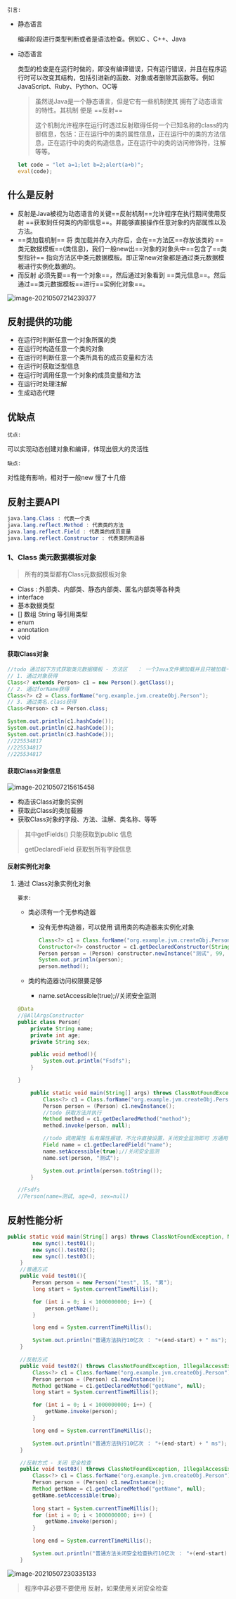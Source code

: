 `引言:`

* 静态语言

	编译阶段进行类型判断或者是语法检查。例如C 、C++、Java

* 动态语言

	类型的检查是在运行时做的，即没有编译错误，只有运行错误，并且在程序运行时可以改变其结构，包括引进新的函数、对象或者删除其函数等。例如JavaScript、Ruby、Python、OC等

	> 虽然说Java是一个静态语言，但是它有一些机制使其 拥有了动态语言的特性。其机制 便是 ==反射==
	>
	> 这个机制允许程序在运行时透过反射取得任何一个已知名称的class的内部信息，包括：正在运行中的类的属性信息，正在运行中的类的方法信息，正在运行中的类的构造信息，正在运行中的类的访问修饰符，注解等等。

	```javascript
	let code = "let a=1;let b=2;alert(a+b)";
	eval(code);
	```

	

## 什么是反射

* 反射是Java被视为动态语言的关键==反射机制==允许程序在执行期间使用反射 ==获取到任何类的内部信息==。并能够直接操作任意对象的内部属性以及方法。
* ==类加载机制== 将 类加载并存入内存后，会在==方法区==存放该类的 ==类元数据模板==(类信息)，我们一般new出==对象的对象头中==包含了==类型指针== 指向方法区中类元数据模板。即正常new对象都是通过类元数据模板进行实例化数据的。
* 而反射 必须先要==有一个对象==，然后通过对象看到 ==类元信息==。然后通过==类元数据模板==进行==实例化对象==。

![image-20210507214239377](第二章-反射.assets/image-20210507214239377.png)





## 反射提供的功能

* 在运行时判断任意一个对象所属的类
* 在运行时构造任意一个类的对象
* 在运行时判断任意一个类所具有的成员变量和方法
* 在运行时获取泛型信息
* 在运行时调用任意一个对象的成员变量和方法
* 在运行时处理注解
* 生成动态代理



## 优缺点

`优点:`

可以实现动态创建对象和编译，体现出很大的灵活性



`缺点:`

对性能有影响，相对于一般new 慢了十几倍



## 反射主要API

```java
java.lang.Class : 代表一个类
java.lang.reflect.Method : 代表类的方法
java.lang.reflect.Field : 代表类的成员变量
java.lang.reflect.Constructor : 代表类的构造器
```



### 1、Class 类元数据模板对象

> 所有的类型都有Class元数据模板对象

* Class : 外部类、内部类、静态内部类、匿名内部类等各种类
* interface 
* 基本数据类型
* [] 数组 String 等引用类型
* enum
* annotation
* void



#### 获取Class对象

```java
//todo 通过如下方式获取类元数据模板 - 方法区   ： 一个Java文件懒加载并且只被加载一次，即jvm方法区中只保存了一份Class对象
// 1. 通过对象获得
Class<? extends Person> c1 = new Person().getClass();
// 2. 通过forName获得
Class<?> c2 = Class.forName("org.example.jvm.createObj.Person");
// 3. 通过类名.class获得
Class<Person> c3 = Person.class;

System.out.println(c1.hashCode());
System.out.println(c2.hashCode());
System.out.println(c3.hashCode());
//225534817
//225534817
//225534817
```



#### 获取Class对象信息

![image-20210507215615458](第二章-反射.assets/image-20210507215615458.png)

* 构造该Class对象的实例
* 获取此Class的类加载器
* 获取Class对象的字段、方法、注解、类名称、等等

> 其中getFields() 只能获取到public 信息
>
> getDeclaredField 获取到所有字段信息



#### 反射实例化对象

1. 通过 Class对象实例化对象

	`要求:`

	* 类必须有一个无参构造器

		* 没有无参构造器，可以使用 调用类的构造器来实例化对象

			```java
			Class<?> c1 = Class.forName("org.example.jvm.createObj.Person");
			Constructor<?> constructor = c1.getDeclaredConstructor(String.class, int.class, String.class);
			Person person = (Person) constructor.newInstance("测试", 99, "男");
			System.out.println(person);
			person.method();
			```

	* 类的构造器访问权限要足够

		* name.setAccessible(true);//关闭安全监测

	```java
	@Data
	//@AllArgsConstructor
	public class Person{
	    private String name;
	    private int age;
	    private String sex;
	
	    public void method(){
	        System.out.println("Fsdfs");
	    }
	
	}
	
	    public static void main(String[] args) throws ClassNotFoundException, IllegalAccessException, InstantiationException, NoSuchFieldException, InvocationTargetException, NoSuchMethodException {
	        Class<?> c1 = Class.forName("org.example.jvm.createObj.Person");
	        Person person = (Person) c1.newInstance();
	        //todo 获取方法并执行
	        Method method = c1.getDeclaredMethod("method");
	        method.invoke(person, null);
	
	        //todo 调用属性 私有属性报错，不允许直接设置，关闭安全监测即可 方通用
	        Field name = c1.getDeclaredField("name");
	        name.setAccessible(true);//关闭安全监测
	        name.set(person, "测试");
	
	        System.out.println(person.toString());
	    }
	
	//Fsdfs
	//Person(name=测试, age=0, sex=null)
	```

	

## 反射性能分析



```java
public static void main(String[] args) throws ClassNotFoundException, NoSuchMethodException, InvocationTargetException, InstantiationException, IllegalAccessException {
        new sync().test01();
        new sync().test02();
        new sync().test03();
    }
    //普通方式
    public void test01(){
        Person person = new Person("test", 15, "男");
        long start = System.currentTimeMillis();

        for (int i = 0; i < 1000000000; i++) {
            person.getName();
        }

        long end = System.currentTimeMillis();

        System.out.println("普通方法执行10亿次 ： "+(end-start) + " ms");
    }

    //反射方式
    public void test02() throws ClassNotFoundException, IllegalAccessException, InstantiationException, NoSuchMethodException, InvocationTargetException {
        Class<?> c1 = Class.forName("org.example.jvm.createObj.Person");
        Person person = (Person) c1.newInstance();
        Method getName = c1.getDeclaredMethod("getName", null);
        long start = System.currentTimeMillis();

        for (int i = 0; i < 1000000000; i++) {
            getName.invoke(person);
        }

        long end = System.currentTimeMillis();

        System.out.println("普通方法执行10亿次 ： "+(end-start) + " ms");
    }

    //反射方式 - 关闭 安全检查
    public void test03() throws ClassNotFoundException, IllegalAccessException, InstantiationException, NoSuchMethodException, InvocationTargetException {
        Class<?> c1 = Class.forName("org.example.jvm.createObj.Person");
        Person person = (Person) c1.newInstance();
        Method getName = c1.getDeclaredMethod("getName", null);
        getName.setAccessible(true);
        
        long start = System.currentTimeMillis();
        for (int i = 0; i < 1000000000; i++) {
            getName.invoke(person);
        }

        long end = System.currentTimeMillis();

        System.out.println("普通方法关闭安全检查执行10亿次 ： "+(end-start) + " ms");
    }
```

![image-20210507230335133](第二章-反射.assets/image-20210507230335133.png)



> 程序中非必要不要使用 反射，如果使用关闭安全检查